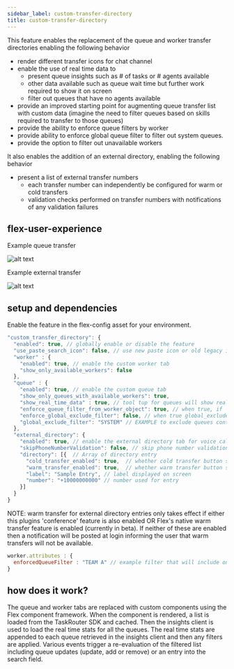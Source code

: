```yaml
---
sidebar_label: custom-transfer-directory
title: custom-transfer-directory
---
```


This feature enables the replacement of the queue and worker transfer directories enabling the following behavior

- render different transfer icons for chat channel
- enable the use of real time data to
  - present queue insights such as # of tasks or # agents available
  - other data available such as queue wait time but further work required to show it on screen
  - filter out queues that have no agents available
- provide an improved starting point for augmenting queue transfer list with custom data (imagine the need to filter queues based on skills required to transfer to those queues)
- provide the ability to enforce queue filters by worker
- provide ability to enforce global queue filter to filter out system queues.
- provide the option to filter out unavailable workers

It also enables the addition of an external directory, enabling the following behavior

- present a list of external transfer numbers
  - each transfer number can independently be configured for warm or cold transfers
  - validation checks performed on transfer numbers with notifications of any validation failures

## flex-user-experience

Example queue transfer

![alt text](/img/features/custom-transfer-directory/flex-user-experience-queue-transfer.gif)

Example external transfer

![alt text](/img/features/custom-transfer-directory/flex-user-experience-external-transfer.gif)

## setup and dependencies

Enable the feature in the flex-config asset for your environment.

```javascript
"custom_transfer_directory": {
  "enabled": true, // globally enable or disable the feature
  "use_paste_search_icon": false, // use new paste icon or old legacy icon (recommended to use old icon if mixing with OOTB tabs for consistent look)
  "worker" : {
    "enabled": true, // enable the custom worker tab
    "show_only_available_workers": false
  },
  "queue" : {
    "enabled": true, // enable the custom queue tab
    "show_only_queues_with_available_workers": true,
    "show_real_time_data" : true, // tool tup for queues will show real time data instead of queue name
    "enforce_queue_filter_from_worker_object": true, // when true, if `worker.attributes.enforcedQueueFilter` is present, it will be enforced, otherwise ignored
    "enforce_global_exclude_filter": false, // when true global_exclude_filter will be applied to exclude any queues matching the filter
    "global_exclude_filter": "SYSTEM" // EXAMPLE to exclude queues containing the word SYSTEM
  },
  "external_directory": {
    "enabled": true, // enable the external directory tab for voice calls
    "skipPhoneNumberValidation": false, // skip phone number validation
    "directory": [{  // Array of directory entry
      "cold_transfer_enabled": true,  // whether cold transfer button shows for entry
      "warm_transfer_enabled": true,  // whether warm transfer button shows for entry (see further dependencies)
      "label": "Sample Entry", // label displayed on screen
      "number": "+10000000000" // number used for entry
    }]
  }
}
```

NOTE: warm transfer for external directory entries only takes effect if either this plugins 'conference' feature is also enabled OR Flex's native warm transfer feature is enabled (currently in beta). If neither of these are enabled then a notification will be posted at login informing the user that warm transfers will not be available.

```javascript
worker.attributes : {
  enforcedQueueFilter : "TEAM A" // example filter that will include only queues with TEAM A in the name
}
```

## how does it work?

The queue and worker tabs are replaced with custom components using the Flex component framework. When the component is rendered, a list is loaded from the TaskRouter SDK and cached. Then the insights client is used to load the real time stats for all the queues. The real time stats are appended to each queue retrieved in the insights client and then any filters are applied. Various events trigger a re-evaluation of the filtered list including queue updates (update, add or remove) or an entry into the search field.
